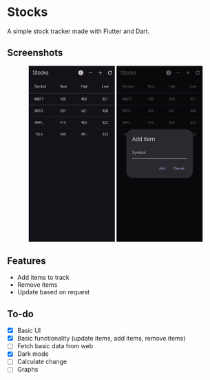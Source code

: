# Stocks
A simple stock tracker made with Flutter and Dart.

## Screenshots
<p align="center">
    <img src="misc/image1.png" alt="Screenshot 1" width="200"/>
    <img src="misc/image2.png" alt="Screenshot 1" width="200"/>
</p>

## Features
- Add items to track
- Remove items
- Update based on request

## To-do
- [X] Basic UI
- [X] Basic functionality (update items, add items, remove items)
- [ ] Fetch basic data from web
- [X] Dark mode
- [ ] Calculate change
- [ ] Graphs
